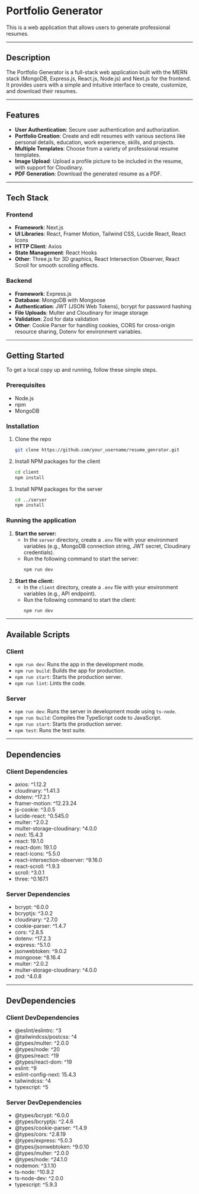 # Portfolio Generator

This is a web application that allows users to generate professional resumes.

-----

## Description

The Portfolio Generator is a full-stack web application built with the MERN stack (MongoDB, Express.js, React.js, Node.js) and Next.js for the frontend. It provides users with a simple and intuitive interface to create, customize, and download their resumes.

-----

## Features

  * **User Authentication**: Secure user authentication and authorization.
  * **Portfolio Creation**: Create and edit resumes with various sections like personal details, education, work experience, skills, and projects.
  * **Multiple Templates**: Choose from a variety of professional resume templates.
  * **Image Upload**: Upload a profile picture to be included in the resume, with support for Cloudinary.
  * **PDF Generation**: Download the generated resume as a PDF.

-----

## Tech Stack

### Frontend

  * **Framework**: Next.js
  * **UI Libraries**: React, Framer Motion, Tailwind CSS, Lucide React, React Icons
  * **HTTP Client**: Axios
  * **State Management**: React Hooks
  * **Other**: Three.js for 3D graphics, React Intersection Observer, React Scroll for smooth scrolling effects.

### Backend

  * **Framework**: Express.js
  * **Database**: MongoDB with Mongoose
  * **Authentication**: JWT (JSON Web Tokens), bcrypt for password hashing
  * **File Uploads**: Multer and Cloudinary for image storage
  * **Validation**: Zod for data validation
  * **Other**: Cookie Parser for handling cookies, CORS for cross-origin resource sharing, Dotenv for environment variables.

-----

## Getting Started

To get a local copy up and running, follow these simple steps.

### Prerequisites

  * Node.js
  * npm
  * MongoDB

### Installation

1.  Clone the repo
    ```sh
    git clone https://github.com/your_username/resume_genrator.git
    ```
2.  Install NPM packages for the client
    ```sh
    cd client
    npm install
    ```
3.  Install NPM packages for the server
    ```sh
    cd ../server
    npm install
    ```

### Running the application

1.  **Start the server:**
      * In the `server` directory, create a `.env` file with your environment variables (e.g., MongoDB connection string, JWT secret, Cloudinary credentials).
      * Run the following command to start the server:
        ```sh
        npm run dev
        ```
2.  **Start the client:**
      * In the `client` directory, create a `.env` file with your environment variables (e.g., API endpoint).
      * Run the following command to start the client:
        ```sh
        npm run dev
        ```

-----

## Available Scripts

### Client

  * `npm run dev`: Runs the app in the development mode.
  * `npm run build`: Builds the app for production.
  * `npm run start`: Starts the production server.
  * `npm run lint`: Lints the code.

### Server

  * `npm run dev`: Runs the server in development mode using `ts-node`.
  * `npm run build`: Compiles the TypeScript code to JavaScript.
  * `npm run start`: Starts the production server.
  * `npm test`: Runs the test suite.

-----

## Dependencies

### Client Dependencies

  * axios: ^1.12.2
  * cloudinary: ^1.41.3
  * dotenv: ^17.2.1
  * framer-motion: ^12.23.24
  * js-cookie: ^3.0.5
  * lucide-react: ^0.545.0
  * multer: ^2.0.2
  * multer-storage-cloudinary: ^4.0.0
  * next: 15.4.3
  * react: 19.1.0
  * react-dom: 19.1.0
  * react-icons: ^5.5.0
  * react-intersection-observer: ^9.16.0
  * react-scroll: ^1.9.3
  * scroll: ^3.0.1
  * three: ^0.167.1

### Server Dependencies

  * bcrypt: ^6.0.0
  * bcryptjs: ^3.0.2
  * cloudinary: ^2.7.0
  * cookie-parser: ^1.4.7
  * cors: ^2.8.5
  * dotenv: ^17.2.3
  * express: ^5.1.0
  * jsonwebtoken: ^9.0.2
  * mongoose: ^8.16.4
  * multer: ^2.0.2
  * multer-storage-cloudinary: ^4.0.0
  * zod: ^4.0.8

-----

## DevDependencies

### Client DevDependencies

  * @eslint/eslintrc: ^3
  * @tailwindcss/postcss: ^4
  * @types/multer: ^2.0.0
  * @types/node: ^20
  * @types/react: ^19
  * @types/react-dom: ^19
  * eslint: ^9
  * eslint-config-next: 15.4.3
  * tailwindcss: ^4
  * typescript: ^5

### Server DevDependencies

  * @types/bcrypt: ^6.0.0
  * @types/bcryptjs: ^2.4.6
  * @types/cookie-parser: ^1.4.9
  * @types/cors: ^2.8.19
  * @types/express: ^5.0.3
  * @types/jsonwebtoken: ^9.0.10
  * @types/multer: ^2.0.0
  * @types/node: ^24.1.0
  * nodemon: ^3.1.10
  * ts-node: ^10.9.2
  * ts-node-dev: ^2.0.0
  * typescript: ^5.9.3
